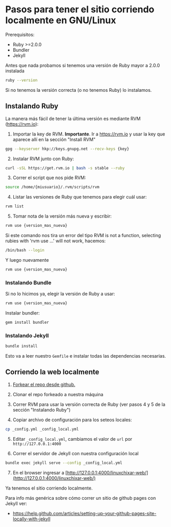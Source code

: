# Pasos para tener el sitio corriendo localmente en GNU/Linux

Prerequisitos:
* Ruby >=2.0.0
* Bundler
* Jekyll

Antes que nada probamos si tenemos una versión de Ruby mayor a 2.0.0 instalada

```bash
ruby --version
```

Si no tenemos la versión correcta (o no tenemos Ruby) lo instalamos.

## Instalando Ruby
La manera más fácil de tener la última versión es mediante RVM (https://rvm.io):

1. Importar la key de RVM. **Importante**. Ir a https://rvm.io y usar la key que aparece allí en la sección "Install RVM" 

```bash
gpg --keyserver hkp://keys.gnupg.net --recv-keys {key}
```

2. Instalar RVM junto con Ruby:

```bash
curl -sSL https://get.rvm.io | bash -s stable --ruby
```

3. Correr el script que nos pide RVM:
     
```bash
source /home/{miusuario}/.rvm/scripts/rvm
```


4. Listar las versiones de Ruby que tenemos para elegir cuál usar:
     
```bash
rvm list
```

5. Tomar nota de la versión más nueva y escribir:

```bash
rvm use {version_mas_nueva}
```


Si este comando nos tira un error del tipo RVM is not a function, selecting rubies with 'rvm use ...' will not work, hacemos:

```bash
/bin/bash --login
```

Y luego nuevamente 

```bash
rvm use {version_mas_nueva}
```    

### Instalando Bundle
Si no lo hicimos ya, elegir la versión de Ruby a usar:

```bash
rvm use {version_mas_nueva}
```

Instalar bundler:

```bash
gem install bundler
```
    
### Instalando Jekyll

```bash
bundle install
```
    
Esto va a leer nuestro `Gemfile` e instalar todas las dependencias necesarias.

## Corriendo la web localmente
 

1. [Forkear el repo desde github.](https://github.com/linuxchixar/linuxchixar-web#fork-destination-box "Click para Forkear")

2. Clonar el repo forkeado a nuestra máquina

3. Correr RVM para usar la versión correcta de Ruby (ver pasos 4 y 5 de la sección "Instalando Ruby")

4. Copiar archivo de configuración para los seteos locales:

```bash
cp _config.yml _config_local.yml
```
    
5. Editar `_config_local.yml`, cambiamos el valor de `url` por `http://127.0.0.1:4000`

6. Correr el servidor de Jekyll con nuestra configuración local

```bash
bundle exec jekyll serve --config _config_local.yml
```

7. En el browser ingresar a [http://127.0.0.1:4000/linuxchixar-web/](http://127.0.0.1:4000/linuxchixar-web/)

Ya tenemos el sitio corriendo localmente.



Para info más genérica sobre cómo correr un sitio de github pages con Jekyll ver:
- https://help.github.com/articles/setting-up-your-github-pages-site-locally-with-jekyll

